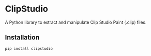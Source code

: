 # ClipStudio

A Python library to extract and manipulate Clip Studio Paint (.clip) files.

## Installation

```bash
pip install clipstudio
```
